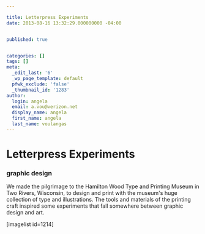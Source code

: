 ```yaml
---

title: Letterpress Experiments
date: 2013-08-16 13:32:29.000000000 -04:00


published: true


categories: []
tags: []
meta:
  _edit_last: '6'
  _wp_page_template: default
  pfwk_exclude: 'false'
  _thumbnail_id: '1283'
author:
  login: angela
  email: a.vou@verizon.net
  display_name: angela
  first_name: angela
  last_name: voulangas
---
```

<h1>Letterpress Experiments</h1>
<h3>graphic design</h3>
We made the pilgrimage to the Hamilton Wood Type and Printing Museum in Two Rivers, Wisconsin, to design and print with the museum's huge collection of type and illustrations. The tools and materials of the printing craft inspired some experiments that fall somewhere between graphic design and art.


[imagelist id=1214]


